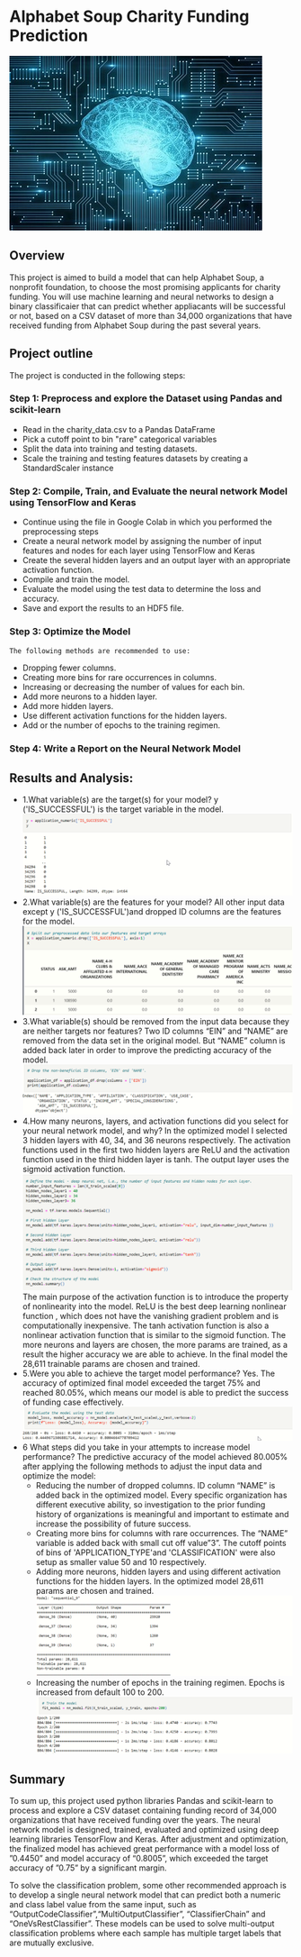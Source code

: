 # Alphabet Soup Charity Funding Prediction
<p align="center">

![machine_learning.jpg](images/machine_learning.jpg)
</p>

## Overview
This project is aimed to build a model that can  help  Alphabet Soup, a nonprofit foundation, to choose the most promising applicants for charity funding. You will use machine learning and neural networks to design a binary classificaier that can predict whether appliacants will be successful or not, based on a CSV dataset of more than 34,000 organizations that have received funding from Alphabet Soup during the past several years.

## Project outline
   The project is conducted in the following steps:
### Step 1: Preprocess and explore the Dataset using Pandas and scikit-learn
   * Read in the charity_data.csv to a Pandas DataFrame
   * Pick a cutoff point to bin "rare" categorical variables
   * Split the data into training and testing datasets.
   * Scale the training and testing features datasets by creating a StandardScaler instance
### Step 2: Compile, Train, and Evaluate the neural network Model using TensorFlow and Keras
   * Continue using the file in Google Colab in which you performed the preprocessing steps
   * Create a neural network model by assigning the number of input features and nodes for each     layer using TensorFlow and Keras
   * Create the several hidden layers and an output layer with an appropriate activation function.
   * Compile and train the model.
   * Evaluate the model using the test data to determine the loss and accuracy.
   * Save and export the results to an HDF5 file.
 ### Step 3: Optimize the Model
    The following methods are recommended to use: 
   * Dropping fewer columns.
   * Creating more bins for rare occurrences in columns.
   * Increasing or decreasing the number of values for each bin.
   * Add more neurons to a hidden layer.
   * Add more hidden layers.
   * Use different activation functions for the hidden layers.
   * Add or the number of epochs to the training regimen.
 ### Step 4: Write a Report on the Neural Network Model 

 ## Results and Analysis:
   * 	1.What variable(s) are the target(s) for your model?
      y ('IS_SUCCESSFUL') is the target variable in the model.
      ![AlphabetSoup_Image1.png](images/AlphabetSoup_Image1.png)
   * 	2.What variable(s) are the features for your model?
      All other input data except y ('IS_SUCCESSFUL')and dropped ID columns are the features for the model.
      ![AlphabetSoup_Image2.png](images/AlphabetSoup_Image2.png)
   *  3.What variable(s) should be removed from the input data because they are neither targets nor features?
      Two ID columns “EIN” and “NAME” are removed from the data set in the original model. But “NAME” column is added back later in order to improve the predicting accuracy of the model.
      ![AlphabetSoup_Image3.png](images/AlphabetSoup_Image3.png)
   *  4.How many neurons, layers, and activation functions did you select for your neural network model, and why?
      In the optimized model I selected 3 hidden layers with 40, 34, and 36 neurons respectively. The activation functions used in the first two hidden layers are ReLU and the activation function used in the third hidden layer is tanh. The output layer uses the sigmoid activation function. 
      ![AlphabetSoup_Image4.png](images/AlphabetSoup_Image4.png)
      The main purpose of the activation function is to introduce the property of nonlinearity into the model. ReLU  is the best deep learning nonlinear function , which does not have the vanishing gradient problem and is computationally inexpensive. The tanh activation function is also a nonlinear activation function that is similar to the sigmoid function.
      The more neurons and layers are chosen, the more params are trained, as a result the higher accuracy we are able to achieve. In  the final model the 28,611 trainable params are chosen and trained.
   *  5.Were you able to achieve the target model performance?
      Yes. The accuracy of optimized final model exceeded the target 75% and reached 80.05%, which means our model is able to predict the success of funding case effectively.
      ![AlphabetSoup_Image7.png](images/AlphabetSoup_Image7.png)
   *  6	What steps did you take in your attempts to increase model performance?
      The predictive accuracy of the model achieved 80.005% after applying the following methods to adjust the input data and optimize the model:
        - Reducing the number of dropped columns. ID column “NAME” is added back in the optimized model. Every specific organization has different executive ability, so investigation to the prior funding history of organizations is meaningful and important to estimate and increase the possibility of future success.
        - Creating more bins for columns with rare occurrences. The “NAME” variable is added back with small cut off value”3”. The cutoff points of bins of 'APPLICATION_TYPE'and 'CLASSIFICATION' were also setup as smaller value 50 and 10 respectively.
        - Adding more neurons, hidden layers and using different activation functions for the hidden layers.  In the optimized model 28,611 params are chosen and trained.
       ![AlphabetSoup_Image5.png](images/AlphabetSoup_Image5.png)
        - Increasing the number of epochs in the training regimen. Epochs is increased from default 100 to 200.
       ![AlphabetSoup_Image6.png](images/AlphabetSoup_Image6.png)

## Summary

To sum up, this project used python libraries Pandas and scikit-learn to process and explore a CSV dataset containing funding record of 34,000 organizations that have received funding over the years.  The neural network model is designed, trained, evaluated and optimized using deep learning libraries TensorFlow and Keras. After adjustment and optimization, the finalized model has achieved great performance with a model loss of ”0.4450” and model accuracy of “0.8005”, which exceeded the target accuracy of ”0.75” by a significant margin.

To solve the classification problem, some other recommended approach is to develop a single neural network model that can predict both a numeric and class label value from the same input, such as “OutputCodeClassifier”,“MultiOutputClassifier”, “ClassifierChain” and “OneVsRestClassifier”. These models can be used to solve multi-output classification problems where each sample has multiple target labels that are mutually exclusive.  



